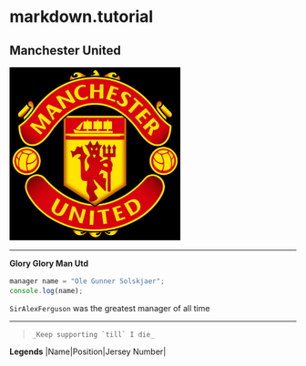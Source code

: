 # markdown.tutorial

## Manchester United
<!-- ![rohit maan](images/profile-pic.jpg width=300 "helloji") -->
<img src = "ManchesterUnited.jpg" width=300>

---

**Glory Glory Man Utd** 

```javascript
manager name = "Ole Gunner Solskjaer";
console.log(name); 
```

`SirAlexFerguson` was the greatest manager of all time

*******

>     _Keep supporting `till` I die_

**Legends**
|Name|Position|Jersey Number|




